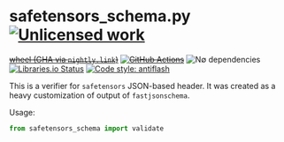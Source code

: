 safetensors_schema.py [![Unlicensed work](https://raw.githubusercontent.com/unlicense/unlicense.org/master/static/favicon.png)](https://unlicense.org/)
==============
~~[wheel (GHA via `nightly.link`)](https://nightly.link/KOLANICH-libs/safetensors_schema.py/workflows/CI/master/safetensors_schema-0.CI-py3-none-any.whl)~~
~~[![GitHub Actions](https://github.com/KOLANICH-libs/safetensors_schema.py/workflows/CI/badge.svg)](https://github.com/KOLANICH-libs/safetensors_schema.py/actions/)~~
![N∅ dependencies](https://shields.io/badge/-N∅_deps!-0F0)
[![Libraries.io Status](https://img.shields.io/librariesio/github/KOLANICH-libs/safetensors_schema.py.svg)](https://libraries.io/github/KOLANICH-libs/safetensors_schema.py)
[![Code style: antiflash](https://img.shields.io/badge/code%20style-antiflash-FFF.svg)](https://codeberg.org/KOLANICH-tools/antiflash.py)

This is a verifier for `safetensors` JSON-based header. It was created as a heavy customization of output of `fastjsonschema`.

Usage:

```python
from safetensors_schema import validate
```
